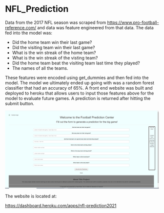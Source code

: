 # NFL_Prediction

Data from the 2017 NFL season was scraped from https://www.pro-football-reference.com/ and data was feature engineered from that data. The data fed into the model was:

- Did the home team win their last game?
- Did the visiting team win their last game?
- What is the win streak of the home team?
- What is the win streak of the visting team?
- Did the home team beat the visiting team last time they played?
- The names of all the teams.

These features were encoded using get_dummies and then fed into the model. The model we ultimately ended up going with was a random forest classifier that had an accuracy of 65%. A front end website was built and deployed to heroku that allows users to input those features above for the model to evaluate future games. A prediction is returned after hitting the submit button.

![Image description](https://github.com/sebastiandifrancesco/NFL_Prediction/blob/main/NFL_Prediction_Website.PNG)

The website is located at:

https://dashboard.heroku.com/apps/nfl-prediction2021
